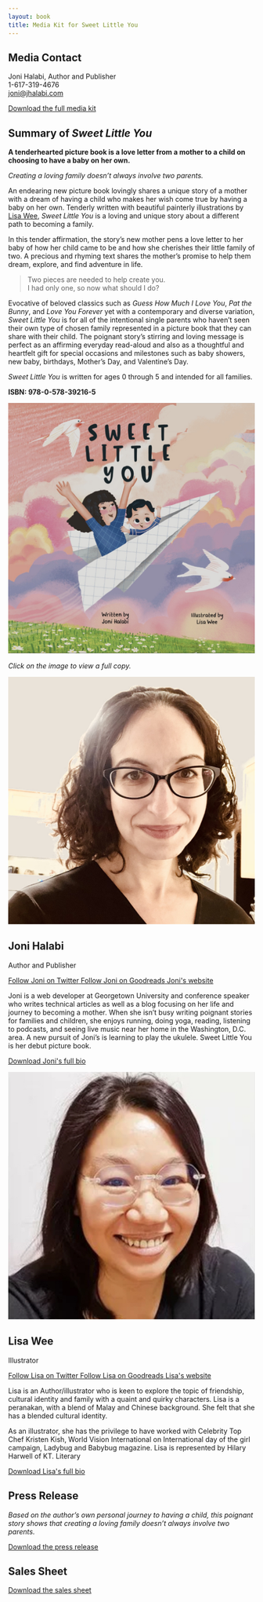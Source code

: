 ```yaml
---
layout: book
title: Media Kit for Sweet Little You
---
```


<section markdown="1" class="has-background purple book-media-contact" aria-label="Media contact">

## Media Contact

Joni Halabi, Author and Publisher <br>
1-617-319-4676 <br>
joni@jhalabi.com

<a href="Sweet-Little-You-Media-Kit.zip" class="button media-kit">Download the full media kit</a>

</section>


<section markdown="1" aria-label="Book summary">

## Summary of _Sweet Little You_

**A tenderhearted picture book is a love letter from a mother to a child on choosing to have a baby on her own.**

_Creating a loving family doesn’t always involve two parents._

<div markdown="1" class="book-section book-media-section">

<div markdown="1" class="book-section-text">

An endearing new picture book lovingly shares a unique story of a mother with a dream of having a child who makes her wish come true by having a baby on her own. Tenderly written with beautiful painterly illustrations by [Lisa Wee](https://www.lisawee12.com/), _Sweet Little You_ is a loving and unique story about a different path to becoming a family.

In this tender affirmation, the story’s new mother pens a love letter to her baby of how her child came to be and how she cherishes their little family of two. A precious and rhyming text shares the mother’s promise to help them dream, explore, and find adventure in life.

> Two pieces are needed to help create you. <br>
> I had only one, so now what should I do?

Evocative of beloved classics such as _Guess How Much I Love You_, _Pat the Bunny_, and _Love You Forever_ yet with a contemporary and diverse variation, _Sweet Little You_ is for all of the intentional single parents who haven’t seen their own type of chosen family represented in a picture book that they can share with their child. The poignant story’s stirring and loving message is perfect as an affirming everyday read-aloud and also as a thoughtful and heartfelt gift for special occasions and milestones such as baby showers, new baby, birthdays, Mother’s Day, and Valentine’s Day.

_Sweet Little You_ is written for ages 0 through 5 and intended for all families.

**ISBN: 978-0-578-39216-5**

</div>

<div markdown="1" class="book-section-cover">

[![Book cover of Sweet Little You featuring a mom and baby flying in a paper airplane](/assets/images/sweet-little-you-cover.jpg)](/assets/images/sweet-little-you-cover.jpg)

_Click on the image to view a full copy._

</div>

</div>

</section>



<section markdown="1" class="has-background book-green book-media-people" aria-label="People">

<div markdown="1">

![](head-shot-joni-halabi.jpg)

## Joni Halabi
Author and Publisher

<p class="book-media-people-social">
  <a href="https://twitter.com/jonihalabi">
    <span class="icon icon-twitter"><span class="sr-only">Follow Joni on Twitter</span></span>
  </a>
  <a href="https://www.goodreads.com/author/show/22441801.Joni_Halabi">
    <span class="icon icon-goodreads"><span class="sr-only">Follow Joni on Goodreads</span></span>
  </a>
  <a href="https://jhalabi.com">
    <span class="icon icon-location"><span class="sr-only">Joni's website</span></span>
  </a>
</p>

Joni is a web developer at Georgetown University and conference speaker who writes technical articles as well as a blog focusing on her life and journey to becoming a mother. When she isn’t busy writing poignant stories for families and children, she enjoys running, doing yoga, reading, listening to podcasts, and seeing live music near her home in the Washington, D.C. area. A new pursuit of Joni’s is learning to play the ukulele. Sweet Little You is her debut picture book.

<a href="bio-joni-halabi.pdf" class="button">Download Joni's full bio</a>

</div>

<div markdown="1">

![](head-shot-lisa-wee.jpg)

## Lisa Wee
Illustrator

<p class="book-media-people-social">
  <a href="https://twitter.com/lisawee1970">
    <span class="icon icon-twitter"><span class="sr-only">Follow Lisa on Twitter</span></span>
  </a>
  <a href="https://www.goodreads.com/author/show/19939742.Lisa_Wee">
    <span class="icon icon-goodreads"><span class="sr-only">Follow Lisa on Goodreads</span></span>
  </a>
  <a href="https://www.lisawee12.com/">
    <span class="icon icon-location"><span class="sr-only">Lisa's website</span></span>
  </a>
</p>

Lisa is an Author/illustrator who is keen to explore the topic of friendship, cultural identity and family with a quaint and quirky characters. Lisa is a peranakan, with a blend of Malay and Chinese background. She felt that she has a blended cultural identity.

As an illustrator, she has the privilege to have worked with Celebrity Top Chef Kristen Kish, World Vision International on International day of the girl campaign, Ladybug and Babybug magazine. Lisa is represented by Hilary Harwell of KT. Literary

<a href="bio-lisa-wee.pdf" class="button">Download Lisa's full bio</a>

</div>

</section>


<section markdown="1" class="has-background light-grey book-media-docs" aria-label="Documents">

<div markdown="1">

## Press Release

_Based on the author’s own personal journey to having a child, this poignant story shows that creating a loving family doesn’t always involve two parents._

<a href="sweet-little-you-press-release.pdf" class="button">Download the press release</a>

</div>

<div markdown="1">

## Sales Sheet

<a href="sweet-little-you-sales-sheet.pdf" class="button">Download the sales sheet</a>

</div>

</section>
